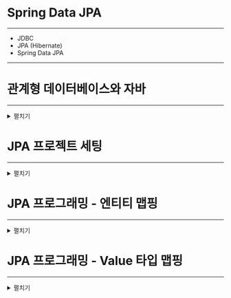 # Spring Data JPA
---

- JDBC
- JPA (Hibernate)
- Spring Data JPA

---

# 관계형 데이터베이스와 자바
---

<details>
    <summary>펼치기</summary>

> 기본키나 외래키를 이용하여 데이터들을 식별하고 무결성을 관리

## 패러다임 불일치
---

> 객체를 릴레이션에 맵핑하려니 발생하는 문제들과 해결책

### 밀도(Granulartty) 문제

- 객체
    - 다양한 크기의 객체를 만들 수 있음
    - 커스텀한 타입 만들기 쉬움
- 릴레이션
    - 테이블
    - 기본 데이터 타입(User Define Type은 비추)

### 서브타입(SubType) 문제

- 객체
    - 상속 구조 만들기 쉬움
    - 다형성
- 릴레이션
    - 테이블 상속이라는게 없음
    - 상속 기능을 구현했다 하더라도 표준 기술이 아님
    - 다형적인 관계를 표현할 방법이 없음

### 식별성(Identity) 문제

- 객체
    - 레퍼런스 동일성(==)
    - 인스턴스 동일성(equals() 메서드)
- 릴레이션
    - 주키(Primary key)

### 관계(Association) 문제

- 객체
    - 객체 레퍼런스로 관계 표현
    - 근본적으로 "방향"이 존재
    - 다대다 관계를 가질 수 있음
- 릴레이션
    - 외래키(Foreign key)로 관계 표현
    - "방향"이라는 의미가 없음(Join으로 아무거나 묶음)
    - 태생적으로 다대다 관계를 못만들고, 조인 테이블 또는 링크 테이블을 사용해서 두개의 1대 다 관계로 풀어야함

### 데이터 네비게이션(Navigation)의 문제

- 객체
    - 레퍼런스를 이용해서 다른 객체로 이동 가능
    - 콜랙션을 순회할 수도 있음
- 릴레이션
    - 데이터는 요청을 적게 할 수록 성능이 좋음(그래서 Join을 사용)
    - 한번에 너무 많이 가져오는 것도 문제
    - lazy loading도 문제 (n + 1 select)
</details>


# JPA 프로젝트 세팅
---

<details>
    <summary>펼치기</summary>

- 프로젝트 환경
    - IntelliJ
    - JAVA 11
    - Gradle
    - Mysql
    - Docker

### 도커 세팅

> docker run -d -p 3316:3306 -e MYSQL_ROOT_PASSWORD=`<PASSWORD>` --name mysql mysql:latest --character-set-server=utf8mb4 --collation-server=utf8mb4_unicode_ci

### 의존성 추가

> implementation 'org.springframework.boot:spring-boot-starter-data-jpa'
> implementation group: 'mysql', name: 'mysql-connector-java', version: '8.0.24'

-> 의존성 추가하면 하이버네이트도 추가됨

### application.yml

```yaml
spring:
  datasource:
    url: jdbc:mysql://localhost:3316/springdata
    username: root
    password: 패스워드
    driver-class-name: com.mysql.cj.jdbc.Driver

  jpa:
    hibernate:
      ddl-auto: create # 개발할때만 사용하는게 좋음
```

### Account Entity

```java
package kr.spring.jpa;

import javax.persistence.Entity;
import javax.persistence.GeneratedValue;
import javax.persistence.Id;

@Entity // 해당 클래스가 데이터베이스에 맵핑 된다고 알려주는 어노테이션
public class Account {

    @Id // 주 키에 맵핑
    @GeneratedValue // 값을 자동으로 생성
    private Long id;

    private String username;

    private String password;

    public Long getId() {
        return id;
    }

    public void setId(Long id) {
        this.id = id;
    }

    public String getUsername() {
        return username;
    }

    public void setUsername(String username) {
        this.username = username;
    }

    public String getPassword() {
        return password;
    }

    public void setPassword(String password) {
        this.password = password;
    }
}
```

### JpaRunner

```java
@Component
@Transactional
public class JpaRunner implements ApplicationRunner {

    @PersistenceContext
    EntityManager entityManager; // 영속성 컨텍스트에 접근 및 관리 가능한 인터페이스 제공

    @Override
    public void run(ApplicationArguments args) throws Exception {
        Account account = new Account();
        account.setUsername("TEST");
        account.setPassword("PASSWORD");

        Session session = entityManager.unwrap(Session.class);
        session.save(account);

        // entityManager.persist(account); // 엔티티를 영속성 컨텍스트에 저장
    }
}
```

</details>


# JPA 프로그래밍 - 엔티티 맵핑
---

<details>
    <summary>펼치기</summary>

- @Entity
    - 객체 세상에서 부르는 이름
    - 보통 클래스와 같은 이름을 사용하기 때문에 값을 변경하지 않음
    - 엔티티의 이름은 JQL에서 쓰임
- @Table
    - 릴레이션 세상에서 부르는 이름
    - @Entity의 이름이 기본값
    - 테이블의 이름은 SQL에서 쓰임
- @Id
    - 엔티티의 주키를 맵핑할 때 사용
    - 자바의 모든 Primitive 타입과 그 랩퍼 타입을 사용할 수 있음
        - Date랑 BigDecimal, BigInteger도 사용 가능
    - 복합키를 만드는 맵핑하는 방법도 있지만 그건 논외
- @GeneratedValue
    - 주키의 생성 방법을 맵핑하는 애노테이션
    - 생성 전략과 생성기를 설정
        - 기본 전략은 AUTO : 사용하는 DB에 따라 적절한 전략 선택
        - TABLE, SEQUENCE, IDENTITY 중 하나
- Column
    - 컬럼에 대한 설정
        - unique
        - nullable
        - length
        - ...
- Temporal
    - JPA 2.1까지는 Date와 Calendar까지 지원 추후 지원은 확인해봐야 함 
- Transient
    - 컬럼으로 맵핑하고 싶지 않은 멤버 변수에 사용


### 예제

```java
@Entity // 해당 클래스가 데이터베이스에 맵핑 된다고 알려주는 어노테이션
public class Account {

    @Id // 주 키에 맵핑
    @GeneratedValue // 값을 자동으로 생성
    private Long id;

    @Column(nullable = false, unique = true)
    private String username;

    private String password;

    @Temporal(TemporalType.TIMESTAMP)
    private Date created = new Date();

    @Transient
    private String yes;

    @Transient
    private String no;

    public Long getId() {
        return id;
    }

    public void setId(Long id) {
        this.id = id;
    }

    public String getUsername() {
        return username;
    }

    public void setUsername(String username) {
        this.username = username;
    }

    public String getPassword() {
        return password;
    }

    public void setPassword(String password) {
        this.password = password;
    }
}
```

-> application.yml에 jpa 설정을 `show-sql: true` 이거로 주면 쿼리문이 보임
</details>

# JPA 프로그래밍 - Value 타입 맵핑
---

<details>
    <summary>펼치기</summary>

### 엔티티 타입과 Value 타입 구분

- 식별자가 있어야 하는가 (엔티티)
- 독립적으로 존재해야 하는가 (엔티티)
- 종속적이면 Value 타입

### Value 타입 종류

- 기본 타입(String, Date, Boolean, ...)
- Composite Value 타입
- Collection Value 타입
    - 기본 타입의 콜렉션
    - 컴포짓 타입의 콜렉션

### Composite Value 기본 예제

```java
@Embeddable
public class Address {

    private String street;

    private String city;

    private String state;

    private String zipCode;
}
```

**Entity에 멤버 변수 추가**

```java
    @Embedded
    private Address address;
```

**같은 타입이 존재할 때 Override**

```java
    @Embedded
    @AttributeOverrides({
            @AttributeOverride(name = "street", column = @Column(name = "home.street"))
    })
    private Address address;
```

</details>